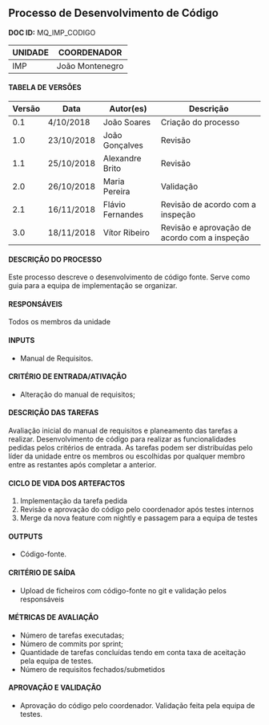 ## Processo de Desenvolvimento de Código

**DOC ID:** MQ_IMP_CODIGO

| UNIDADE | COORDENADOR |
|---------|-------------|
|    IMP   |João Montenegro|

#### TABELA DE VERSÕES

| Versão | Data | Autor(es) | Descrição
|---|---|---|---
| 0.1 | 4/10/2018 | João Soares | Criação do processo |
| 1.0 | 23/10/2018 | João Gonçalves | Revisão |
| 1.1 | 25/10/2018 | Alexandre Brito | Revisão |
| 2.0 | 26/10/2018 | Maria Pereira | Validação |
| 2.1 | 16/11/2018 | Flávio Fernandes | Revisão de acordo com a inspeção |
| 3.0 | 18/11/2018 | Vítor Ribeiro    | Revisão e aprovação de acordo com a inspeção |

#### DESCRIÇÃO DO PROCESSO

Este processo descreve o desenvolvimento de código fonte. Serve como guia para a equipa de implementação se organizar.

#### RESPONSÁVEIS

Todos os membros da unidade

#### INPUTS

- Manual de Requisitos.

#### CRITÉRIO DE ENTRADA/ATIVAÇÃO

- Alteração do manual de requisitos;

#### DESCRIÇÃO DAS TAREFAS

Avaliação inicial do manual de requisitos e planeamento das tarefas a realizar.
Desenvolvimento de código para realizar as funcionalidades pedidas pelos critérios de entrada.
As tarefas podem ser distribuídas pelo líder da unidade entre os membros ou escolhidas por qualquer membro entre as restantes após completar a anterior.

#### CICLO DE VIDA DOS ARTEFACTOS

1. Implementação da tarefa pedida
2. Revisão e aprovação do código pelo coordenador após testes internos
3. Merge da nova feature com nightly e passagem para a equipa de testes

#### OUTPUTS

 - Código-fonte.

#### CRITÉRIO DE SAÍDA

- Upload de ficheiros com código-fonte no git e validação pelos responsáveis

#### MÉTRICAS DE AVALIAÇÃO

- Número de tarefas executadas;
- Número de commits por sprint;
- Quantidade de tarefas concluídas tendo em conta taxa de aceitação pela equipa de testes.
- Número de requisitos fechados/submetidos

#### APROVAÇÃO E VALIDAÇÃO

- Aprovação do código pelo coordenador. Validação feita pela equipa de testes.

